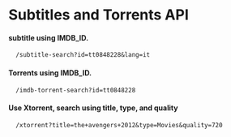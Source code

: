 # Subtitles and Torrents API


####  subtitle using IMDB_ID.
```
  /subtitle-search?id=tt0848228&lang=it
```


####  Torrents using IMDB_ID. 
```
  /imdb-torrent-search?id=tt0848228
```


####  Use Xtorrent, search using title, type, and quality
```
  /xtorrent?title=the+avengers+2012&type=Movies&quality=720
```


